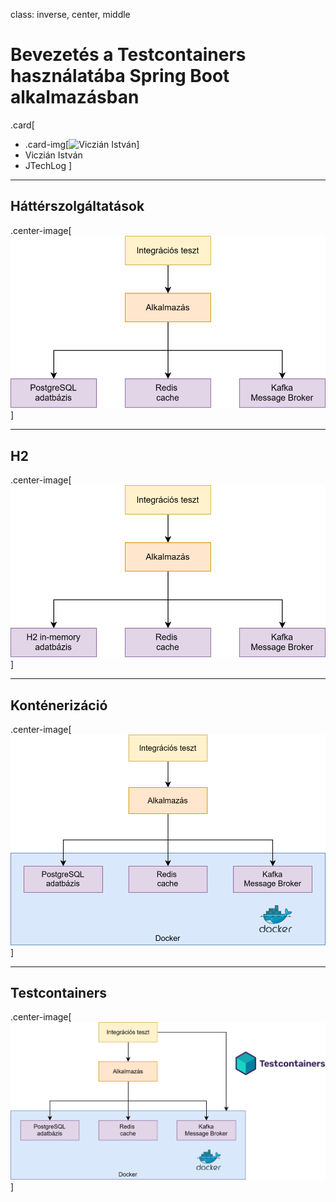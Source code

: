 class: inverse, center, middle

# Bevezetés a Testcontainers használatába Spring Boot alkalmazásban

.card[
* .card-img[![Viczián István](resources/viczian_istvan_450.jpg)]
* Viczián István
* JTechLog
]

---

## Háttérszolgáltatások

.center-image[
![Háttérszolgáltatások](images/testcontainers-backing-services.drawio.svg)
]

---

## H2

.center-image[
![H2](images/testcontainers-h2.drawio.svg)
]

---

## Konténerizáció

.center-image[
![Konténerizáció](images/testcontainers-docker.drawio.svg)
]

---

## Testcontainers

.center-image[
![Testcontainers](images/testcontainers-testcontainers.drawio.svg)
]